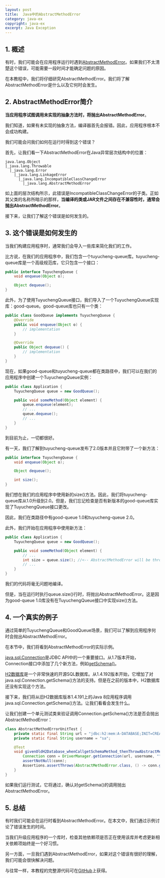 ```yaml
---
layout: post
title:  Java中的AbstractMethodError
category: java-ex
copyright: java-ex
excerpt: Java Exception
---
```


## 1. 概述

有时，我们可能会在应用程序运行时遇到[AbstractMethodError](https://docs.oracle.com/en/java/javase/11/docs/api/java.base/java/lang/AbstractMethodError.html)。如果我们不太清楚这个错误，可能需要一段时间才能确定问题的原因。

在本教程中，我们将仔细研究AbstractMethodError。我们将了解AbstractMethodError是什么以及它何时会发生。

## 2. AbstractMethodError简介

**当应用程序试图调用未实现的抽象方法时，将抛出AbstractMethodError**。

我们知道，如果有未实现的抽象方法，编译器首先会报错。因此，应用程序根本不会成功构建。

我们可能会问我们如何在运行时得到这个错误？

首先，让我们看一下AbstractMethodError在Java异常层次结构中的位置：

```text
java.lang.Object
|_java.lang.Throwable
  |_java.lang.Error
    |_java.lang.LinkageError
      |_java.lang.IncompatibleClassChangeError
        |_java.lang.AbstractMethodError
```

如上面的层次结构所示，此错误是IncompatibleClassChangeError的子类。正如其父类的名称所暗示的那样，**当编译的类或JAR文件之间存在不兼容性时，通常会抛出AbstractMethodError**。

接下来，让我们了解这个错误是如何发生的。

## 3. 这个错误是如何发生的

当我们构建应用程序时，通常我们会导入一些库来简化我们的工作。

比方说，在我们的应用程序中，我们包含一个tuyucheng-queue库。tuyucheng-queue库是一个高级规范库，它只包含一个接口：

```java
public interface TuyuchengQueue {
    void enqueue(Object o);

    Object dequeue();
}
```

此外，为了使用TuyuchengQueue接口，我们导入了一个TuyuchengQueue实现库：good-queue。good-queue库也只有一个类：

```java
public class GoodQueue implements TuyuchengQueue {
    @Override
    public void enqueue(Object o) {
        // implementation 
    }

    @Override
    public Object dequeue() {
        // implementation 
    }
}
```

现在，如果good-queue和tuyucheng-queue都在类路径中，我们可以在我们的应用程序中创建一个TuyuchengQueue实例：

```java
public class Application {
    TuyuchengQueue queue = new GoodQueue();

    public void someMethod(Object element) {
        queue.enqueue(element);
        // ...
        queue.dequeue();
        // ...
    }
}
```

到目前为止，一切都很好。

有一天，我们了解到tuyucheng-queue发布了2.0版本并且它附带了一个新方法：

```java
public interface TuyuchengQueue {
    void enqueue(Object o);

    Object dequeue();

    int size();
}
```

我们想在我们的应用程序中使用新的size()方法。因此，我们将tuyucheng-queue库从1.0升级到2.0。但是，我们忘记检查是否有新版本的good-queue库实现了TuyuchengQueue接口更改。

因此，我们在类路径中有good-queue 1.0和tuyucheng-queue 2.0。

此外，我们开始在应用程序中使用新方法：

```java
public class Application {
    TuyuchengQueue queue = new GoodQueue();

    public void someMethod(Object element) {
        // ...
        int size = queue.size(); //<-- AbstractMethodError will be thrown
        // ...
    }
}
```

我们的代码将毫无问题地编译。

但是，当在运行时执行queue.size()行时，将抛出AbstractMethodError。这是因为good-queue 1.0库没有在TuyuchengQueue接口中实现size()方法。

## 4. 一个真实的例子

通过简单的TuyuchengQueue和GoodQueue场景，我们可以了解到应用程序何时会抛出AbstractMethodError。 

在本节中，我们将看到AbstractMethodError的实际示例。

[java.sql.Connection](https://docs.oracle.com/en/java/javase/11/docs/api/java.sql/java/sql/Connection.html)是JDBC API中的一个重要接口。从1.7版本开始，Connection接口中添加了几个新方法，例如[getSchema()](https://docs.oracle.com/en/java/javase/11/docs/api/java.sql/java/sql/Connection.html#getSchema())。

[H2数据库](https://www.h2database.com/html/main.html)是一个非常快速的开源SQL数据库。从1.4.192版本开始，它增加了对java.sql.Connection.getSchema()方法的支持。但是在之前的版本中，H2数据库还没有实现这个方法。

接下来，我们将从旧H2数据库版本1.4.191上的Java 8应用程序调用java.sql.Connection.getSchema()方法。让我们看看会发生什么。

让我们创建一个单元测试类来验证调用Connection.getSchema()方法是否会抛出AbstractMethodError：

```java
class AbstractMethodErrorUnitTest {
    private static final String url = "jdbc:h2:mem:A-DATABASE;INIT=CREATE SCHEMA IF NOT EXISTS myschema";
    private static final String username = "sa";

    @Test
    void givenOldH2Database_whenCallgetSchemaMethod_thenThrowAbstractMethodError() throws SQLException {
        Connection conn = DriverManager.getConnection(url, username, "");
        assertNotNull(conn);
        Assertions.assertThrows(AbstractMethodError.class, () -> conn.getSchema());
    }
}
```

如果我们运行测试，它将通过，确认对getSchema()的调用抛出AbstractMethodError。

## 5. 总结

有时我们可能会在运行时看到AbstractMethodError。在本文中，我们通过示例讨论了错误发生的时间。

当我们升级应用程序的一个库时，检查其他依赖项是否正在使用该库并考虑更新相关依赖项始终是一个好习惯。

另一方面，一旦我们遇到AbstractMethodError，如果对这个错误有很好的理解，我们可能会很快解决问题。

与往常一样，本教程的完整源代码可在[GitHub](https://github.com/tuyucheng7/taketoday-tutorial4j/tree/master/java-core-modules/java-exceptions-3)上获得。
